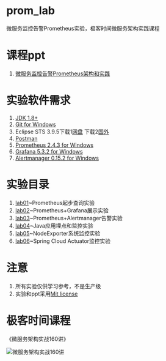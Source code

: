 # prom_lab
微服务监控告警Prometheus实验，极客时间微服务架构实践课程

# 课程ppt
1. [微服务监控告警Prometheus架构和实践](ppt/微服务监控告警Prometheus架构和实践.pdf)

# 实验软件需求
1. [JDK 1.8+](http://www.oracle.com/technetwork/java/javase/downloads/jdk8-downloads-2133151.html)
2. [Git for Windows](https://gitforwindows.org/)
3. Eclipse STS 3.9.5下载1[网盘](https://pan.baidu.com/s/1xqy4G_r9N24WODBBuGlIog) 下载2[国外](https://spring.io/tools)
4. [Postman](https://www.getpostman.com/)
5. [Prometheus 2.4.3 for Windows](https://github.com/prometheus/prometheus/releases/download/v2.4.3/prometheus-2.4.3.windows-amd64.tar.gz)
6. [Grafana 5.3.2 for Windows](https://s3-us-west-2.amazonaws.com/grafana-releases/release/grafana-5.3.2.windows-amd64.zip)
7. [Alertmanager 0.15.2 for Windows](https://github.com/prometheus/alertmanager/releases/download/v0.15.2/alertmanager-0.15.2.windows-amd64.tar.gz)

# 实验目录
1. [lab01](lab01)~Prometheus起步查询实验
2. [lab02](lab02)~Prometheus+Grafana展示实验
3. [lab03](lab03)~Prometheus+Alertmanager告警实验
4. [lab04](lab04)~Java应用埋点和监控实验
2. [lab05](lab05)~NodeExporter系统监控实验
3. [lab06](lab06)~Spring Cloud Actuator监控实验

# 注意
1. 所有实验仅供学习参考，不是生产级
2. 实验和ppt采用[Mit license](LICENSE)

# 极客时间课程

《微服务架构实战160讲》

![微服务架构实战160讲](https://github.com/spring2go/oauth2lab/blob/master/image/course_ad.jpg)
